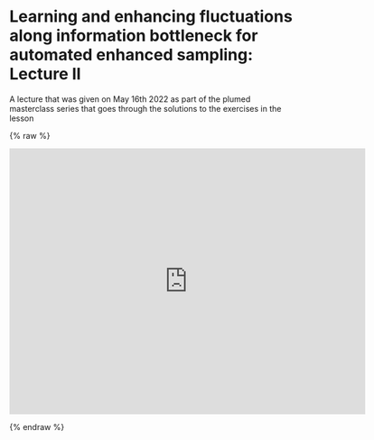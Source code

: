 # Learning and enhancing fluctuations along information bottleneck for automated enhanced sampling: Lecture II

A lecture that was given on May 16th 2022 as part of the plumed masterclass series that goes through the solutions to the exercises in the lesson

{% raw %}
<p align="center"><iframe width="630" height="472" src="https://www.youtube.com/embed/b2_1LccKj9c" frameborder="0" allowfullscreen></iframe></p>
{% endraw %}
